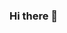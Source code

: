 ### Hi there 👋

<!--
**BhuvaneswariDeviGhanta/BhuvaneswariDeviGhanta** is a ✨ _special_ ✨ repository because its `README.md` (this file) appears on your GitHub profile.

Here are some ideas to get you started:

- 🔭 I’m currently Doing my Masters in Northwest Missouri State University.
- 🌱 I’m currently learning Webapps,oops,ADB.
- 👯 I’m looking to collaborate on DatabaseDeveloper
- 🤔 I’m looking for help with Java programming.
- 💬 Ask me about Music in India
- 😄 Pronouns: she/Her.
- 
-->
